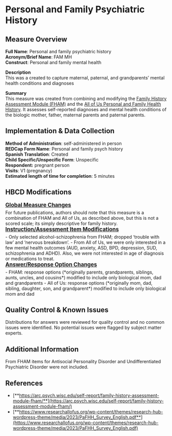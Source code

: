 # Personal and Family Psychiatric History 
## Measure Overview
**Full Name**: Personal and family psychiatric history   
**Acronym/Brief Name**: FAM MH  
**Construct**: Personal and family mental health   

**Description**     
This was a created to capture maternal, paternal, and grandparents’ mental health conditions and diagnoses 

**Summary**     
This measure was created from combining and modifying the [Family History Assessment Module (FHAM)](https://arc.psych.wisc.edu/self-report/family-history-assessment-module-fham/) and the [All of Us Personal and Family Health History](https://www.researchallofus.org/wp-content/themes/research-hub-wordpress-theme/media/2023/PaFHH_Survey_English.pdf). It assesses self-reported diagnoses and mental health conditions of the biologic mother, father, maternal parents and paternal parents. 

## Implementation & Data Collection
**Method of Administration**: self-administered in person  
**REDCap Form Name**: Personal and family psych history  
**Spanish Translation**: Created  
**Child Specific/Unspecific Form**: Unspecific  
**Respondent:** pregnant person   
**Visits**: V1 (pregnancy)  
**Estimated length of time for completion**: 5 minutes

## HBCD Modifications
<p style="font-size: 1.2em; margin: 0 0 5px;"><b><u>Global Measure Changes</u></b></p>
For future publications, authors should note that this measure is a combination of FHAM and All of Us, as described above, but this is not a scored scale; its simply descriptive for family history.

<p style="font-size: 1.2em; margin: 0 0 5px;"><b><u>Instruction/Assessment Item Modifications</u></b></p>
- Only selected alcohol-schizophrenia from FHAM; dropped ‘trouble with law’ and ‘nervous breakdown’.
- From All of Us, we were only interested in a few mental health outcomes (AUD, anxiety, ASD, BPD, depression, SUD, schizophrenia and ADHD). Also, we were not interested in age of diagnosis or medications to treat.

<p style="font-size: 1.2em; margin: 0 0 5px;"><b><u>Answer/Response Option Changes</u></b></p>
- FHAM: response options (*originally parents, grandparents, siblings, aunts, uncles, and cousins*) modified to include only biological mom, dad and grandparents 
- All of Us: response options (*originally mom, dad, sibling, daughter, son, and grandparent*) modified to include only biological mom and dad

## Quality Control & Known Issues
Distributions for answers were reviewed for quality control and no common issues were identified. No potential issues were flagged by subject matter experts.

## Additional Information
From FHAM items for Antisocial Personality Disorder and Undifferentiated Psychiatric Disorder were not included.

## References
- [**https://arc.psych.wisc.edu/self-report/family-history-assessment-module-fham/**](https://arc.psych.wisc.edu/self-report/family-history-assessment-module-fham/)
- [**https://www.researchallofus.org/wp-content/themes/research-hub-wordpress-theme/media/2023/PaFHH_Survey_English.pdf**](https://www.researchallofus.org/wp-content/themes/research-hub-wordpress-theme/media/2023/PaFHH_Survey_English.pdf)
